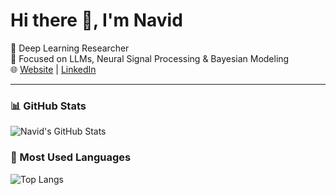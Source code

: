 # Hi there 👋, I'm Navid

🔬 Deep Learning Researcher  
🧠 Focused on LLMs, Neural Signal Processing & Bayesian Modeling  
🌐 [Website](https://navid-ziaei.github.io/) | [LinkedIn](https://www.linkedin.com/in/navid-ziaei/)

---

### 📊 GitHub Stats
![Navid's GitHub Stats](https://github-readme-stats.vercel.app/api?username=navid-ziaei&show_icons=true&theme=default)

### 🚀 Most Used Languages
![Top Langs](https://github-readme-stats.vercel.app/api/top-langs/?username=navid-ziaei&layout=compact&theme=default)
